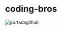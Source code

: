 # coding-bros
![portadagithub](https://user-images.githubusercontent.com/69688629/132099492-0f5d016c-cb28-4dac-b406-7ace62282bcd.png)
